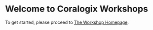 # Welcome to Coralogix Workshops

To get started, please proceed to [The Workshop Homepage](https://coralogix.github.io/workshops/).